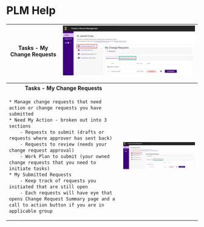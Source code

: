 # PLM Help

| Tasks - My Change Requests |  ![alt text][def] |
|---|---|


<table>
<tr>
<th> Tasks - My Change Requests </th>
<th> </th>
</tr>
<tr>
<td>

    * Manage change requests that need action or change requests you have submitted
    * Need My Action - broken out into 3 sections
        - Requests to submit (drafts or requests where approver has sent back)
        - Requests to review (needs your change request approval)
        - Work Plan to submit (your owned change requests that you need to initiate tasks)
    * My Submitted Requests
        - Keep track of requests you initiated that are still open
        - Each requests will have eye that opens Change Request Summary page and a call to action button if you are in applicable group

</td>
<td>

![alt][def]

</td>
</tr>
</table>

[def]: images/Tasks-My-Change-Requests.png
